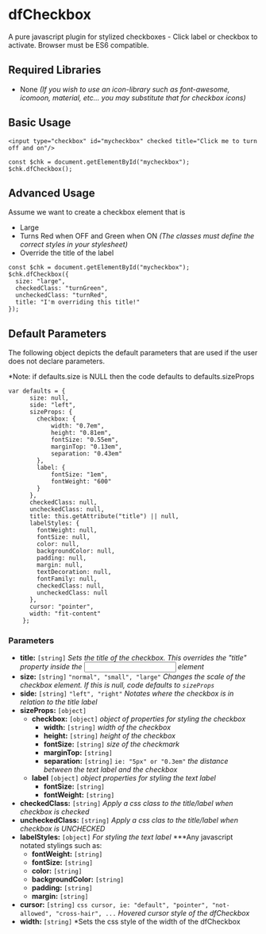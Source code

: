 # dfCheckbox
A pure javascript plugin for stylized checkboxes - Click label or checkbox to activate. Browser must be ES6 compatible.<br>

## Required Libraries
- None *(If you wish to use an icon-library such as font-awesome, icomoon, material, etc... you may substitute that for checkbox icons)*

## Basic Usage
```
<input type="checkbox" id="mycheckbox" checked title="Click me to turn off and on"/>
```

```
const $chk = document.getElementById("mycheckbox");
$chk.dfCheckbox();
```

## Advanced Usage
Assume we want to create a checkbox element that is 
  - Large
  - Turns Red when OFF and Green when ON  *(The classes must define the correct styles in your stylesheet)*
  - Override the title of the label

```
const $chk = document.getElementById("mycheckbox");
$chk.dfCheckbox({
  size: "large",
  checkedClass: "turnGreen",
  uncheckedClass: "turnRed",
  title: "I'm overriding this title!"
});
```

## Default Parameters
The following object depicts the default parameters that are used if the user does not declare parameters.

*Note: if defaults.size is NULL then the code defaults to defaults.sizeProps
```
var defaults = {
      size: null,
      side: "left",
      sizeProps: {
        checkbox: {
            width: "0.7em",
            height: "0.81em",
            fontSize: "0.55em",
            marginTop: "0.13em",
            separation: "0.43em"
        },
        label: {
            fontSize: "1em",
            fontWeight: "600"
        }
      },
      checkedClass: null,
      uncheckedClass: null,      
      title: this.getAttribute("title") || null,  
      labelStyles: {
        fontWeight: null,
        fontSize: null,
        color: null,
        backgroundColor: null,
        padding: null,
        margin: null,
        textDecoration: null,
        fontFamily: null,        
        checkedClass: null,
        uncheckedClass: null
      },
      cursor: "pointer",     
      width: "fit-content"
    };

```

### Parameters
 - **title:**  `[string]`  *Sets the title of the checkbox. This overrides the "title" property inside the <input> element*
 - **size:**  `[string]`      `"normal", "small", "large"`        *Changes the scale of the checkbox element. If this is null, code defaults to `sizeProps`*
 - **side:**  `[string]`      `"left", "right"`                   *Notates where the checkbox is in relation to the title label*
 - **sizeProps:** `[object]`   
   - **checkbox:** `[object]`   *object of properties for styling the checkbox*
     - **width:** `[string]`    *width of the checkbox*
     - **height:** `[string]`   *height of the checkbox*
     - **fontSize:**  `[string]`  *size of the checkmark*
     - **marginTop:**  `[string]`
     - **separation:** `[string]`  `ie: "5px" or "0.3em"`   *the distance between the text label and the checkbox*
   - **label** `[object]`  *object properties for styling the text label*
     - **fontSize:** `[string]`
     - **fontWeight:** `[string]`
 - **checkedClass:** `[string]`  *Apply a css class to the title/label when checkbox is checked*
 - **uncheckedClass:** `[string]` *Apply a css clas to the title/label when checkbox is UNCHECKED*
 - **labelStyles:** `[object]`   *For styling the text label*
   ***Any javascript notated stylings such as:
   - **fontWeight:** `[string]`
   - **fontSize:** `[string]`
   - **color:** `[string]`
   - **backgroundColor:** `[string]`
   - **padding:** `[string]`
   - **margin:** `[string]` 
 - **cursor:** `[string]`    `css cursor, ie: "default", "pointer", "not-allowed", "cross-hair", ...` *Hovered cursor style of the dfCheckbox*
 - **width:** `[string]`  *Sets the css style of the width of the dfCheckbox

